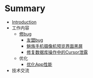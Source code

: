 # Summary

* [Introduction](README.md)
* 工作内容
   * [修bug](chapter1.md)
       * [友盟bug](you_meng_bug.md)
       * [魅族手机摄像机预览界面黑屏](mei_zu_shou_ji_she_xiang_ji_yu_lan_jie_mian_hei_pi.md)
       * [修复数据库操作中的Cursor泄露](xiu_fu_shu_ju_ku_cao_zuo_zhong_de_cursor_xie_lu.md)
   * 优化
       * [优化App性能](you_hua_app_xing_neng.md)
* 技术交流

